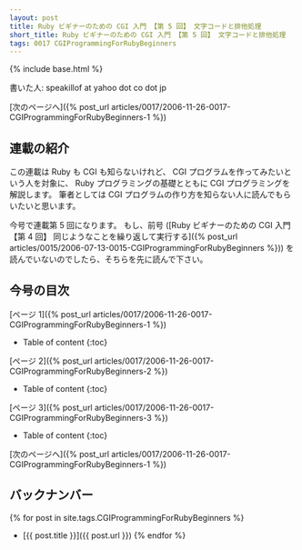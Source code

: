 ```yaml
---
layout: post
title: Ruby ビギナーのための CGI 入門 【第 5 回】 文字コードと排他処理
short_title: Ruby ビギナーのための CGI 入門 【第 5 回】 文字コードと排他処理
tags: 0017 CGIProgrammingForRubyBeginners
---
```

{% include base.html %}


書いた人: speakillof at yahoo dot co dot jp

[次のページへ]({% post_url articles/0017/2006-11-26-0017-CGIProgrammingForRubyBeginners-1 %})

## 連載の紹介

この連載は Ruby も CGI も知らないけれど、
CGI プログラムを作ってみたいという人を対象に、
Ruby プログラミングの基礎とともに CGI プログラミングを解説します。
筆者としては CGI プログラムの作り方を知らない人に読んでもらいたいと思います。

今号で連載第 5 回になります。
もし、前号 ([Ruby ビギナーのための CGI 入門 【第 4 回】 同じようなことを繰り返して実行する]({% post_url articles/0015/2006-07-13-0015-CGIProgrammingForRubyBeginners %}))
を読んでいないのでしたら、そちらを先に読んで下さい。

## 今号の目次

[ページ 1]({% post_url articles/0017/2006-11-26-0017-CGIProgrammingForRubyBeginners-1 %})

* Table of content
{:toc}


[ページ 2]({% post_url articles/0017/2006-11-26-0017-CGIProgrammingForRubyBeginners-2 %})

* Table of content
{:toc}


[ページ 3]({% post_url articles/0017/2006-11-26-0017-CGIProgrammingForRubyBeginners-3 %})

* Table of content
{:toc}


[次のページへ]({% post_url articles/0017/2006-11-26-0017-CGIProgrammingForRubyBeginners-1 %})

## バックナンバー

{% for post in site.tags.CGIProgrammingForRubyBeginners %}
  - [{{ post.title }}]({{ post.url }})
{% endfor %}


